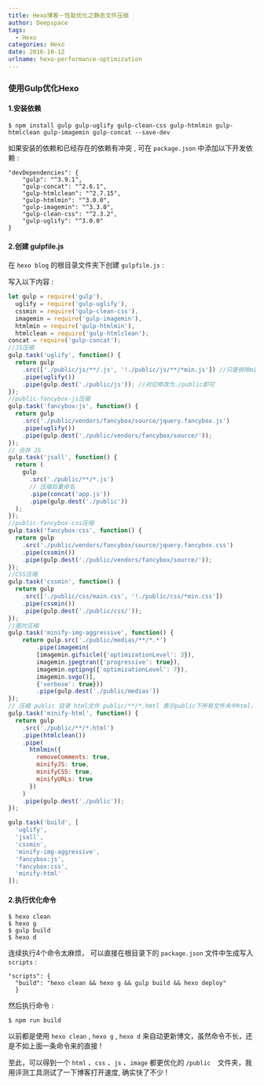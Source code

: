 ```yaml
---
title: Hexo博客－性能优化之静态文件压缩
author: Deepspace
tags:
  - Hexo
categories: Hexo
date: 2016-10-12
urlname: hexo-performance-optimization
---
```


<!-- ## Hexo博客－性能优化之静态文件压缩 -->

### 使用Gulp优化Hexo

#### 1.安装依赖

```shell
$ npm install gulp gulp-uglify gulp-clean-css gulp-htmlmin gulp-htmlclean gulp-imagemin gulp-concat --save-dev
```

如果安装的依赖和已经存在的依赖有冲突 , 可在 `package.json` 中添加以下开发依赖 :

```shell
"devDependencies": {
    "gulp": "^3.9.1",
    "gulp-concat": "^2.6.1",
    "gulp-htmlclean": "^2.7.15",
    "gulp-htmlmin": "^3.0.0",
    "gulp-imagemin": "^3.3.0",
    "gulp-clean-css": "^2.3.2",
    "gulp-uglify": "^3.0.0"
}
```
<!-- more -->
#### 2.创建 gulpfile.js

在 `hexo blog` 的根目录文件夹下创建 `gulpfile.js` :

写入以下内容 :

```javascript
let gulp = require('gulp'),
  uglify = require('gulp-uglify'),
  cssmin = require('gulp-clean-css'),
  imagemin = require('gulp-imagemin'),
  htmlmin = require('gulp-htmlmin'),
  htmlclean = require('gulp-htmlclean');
concat = require('gulp-concat');
//JS压缩
gulp.task('uglify', function() {
  return gulp
    .src(['./public/js/**/.js', '!./public/js/**/*min.js']) //只是排除min.js文件还是不严谨，一般不会有问题，根据自己博客的修改我的修改为return gulp.src(['./public/**/*.js','!./public/zuoxi/**/*.js',,'!./public/radio/**/*.js'])
    .pipe(uglify())
    .pipe(gulp.dest('./public/js')); //对应修改为./public即可
});
//public-fancybox-js压缩
gulp.task('fancybox:js', function() {
  return gulp
    .src('./public/vendors/fancybox/source/jquery.fancybox.js')
    .pipe(uglify())
    .pipe(gulp.dest('./public/vendors/fancybox/source/'));
});
// 合并 JS
gulp.task('jsall', function() {
  return (
    gulp
      .src('./public/**/*.js')
      // 压缩后重命名
      .pipe(concat('app.js'))
      .pipe(gulp.dest('./public'))
  );
});
//public-fancybox-css压缩
gulp.task('fancybox:css', function() {
  return gulp
    .src('./public/vendors/fancybox/source/jquery.fancybox.css')
    .pipe(cssmin())
    .pipe(gulp.dest('./public/vendors/fancybox/source/'));
});
//CSS压缩
gulp.task('cssmin', function() {
  return gulp
    .src(['./public/css/main.css', '!./public/css/*min.css'])
    .pipe(cssmin())
    .pipe(gulp.dest('./public/css/'));
});
//图片压缩
gulp.task('minify-img-aggressive', function() {
    return gulp.src('./public/medias/**/*.*')
        .pipe(imagemin(
        [imagemin.gifsicle({'optimizationLevel': 3}),
        imagemin.jpegtran({'progressive': true}),
        imagemin.optipng({'optimizationLevel': 7}),
        imagemin.svgo()],
        {'verbose': true}))
        .pipe(gulp.dest('./public/medias'))
});
// 压缩 public 目录 html文件 public/**/*.hmtl 表示public下所有文件夹中html，包括当前目录
gulp.task('minify-html', function() {
  return gulp
    .src('./public/**/*.html')
    .pipe(htmlclean())
    .pipe(
      htmlmin({
        removeComments: true,
        minifyJS: true,
        minifyCSS: true,
        minifyURLs: true
      })
    )
    .pipe(gulp.dest('./public'));
});

gulp.task('build', [
  'uglify',
  'jsall',
  'cssmin',
  'minify-img-aggressive',
  'fancybox:js',
  'fancybox:css',
  'minify-html'
]);
```

#### 2.执行优化命令

```shell
$ hexo clean
$ hexo g
$ gulp build
$ hexo d
```

连续执行4个命令太麻烦， 可以直接在根目录下的 `package.json` 文件中生成写入 `scripts` :

```shell
"scripts": {
  "build": "hexo clean && hexo g && gulp build && hexo deploy"
  }
```

然后执行命令 :

```shell
$ npm run build
```

以前都是使用 `hexo clean`  ,  `hexo g`  , `hexo d` 来自动更新博文，虽然命令不长，还是不如上面一条命令来的直接 !

至此，可以得到一个 `html` 、`css` 、`js` 、`image` 都更优化的 `/public  `文件夹，我用评测工具测试了一下博客打开速度, 确实快了不少 !
